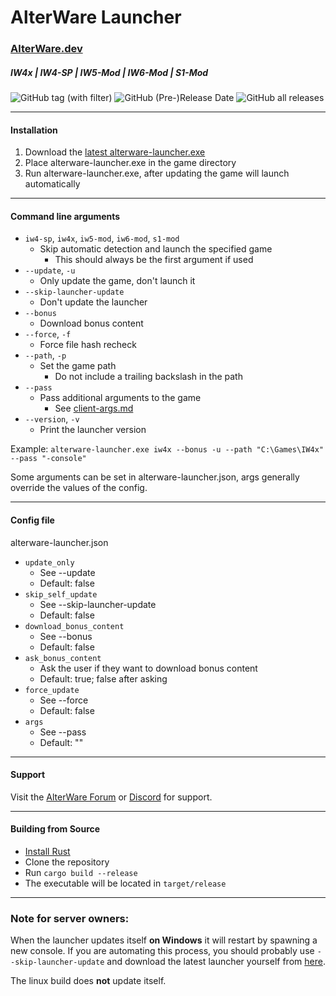# AlterWare Launcher

### [AlterWare.dev](https://alterware.dev)

##### IW4x | IW4-SP | IW5-Mod | IW6-Mod | S1-Mod

![GitHub tag (with filter)](https://img.shields.io/github/v/tag/mxve/alterware-launcher?filter=!v*-pre&style=flat-square&label=Latest%20release&labelColor=F3F8FF&color=E26EE5) ![GitHub (Pre-)Release Date](https://img.shields.io/github/release-date-pre/mxve/alterware-launcher?style=flat-square&label=Release%20date&labelColor=F3F8FF&color=E26EE5) ![GitHub all releases](https://img.shields.io/github/downloads/mxve/alterware-launcher/total?style=flat-square&label=Total%20downloads&labelColor=F3F8FF&color=E26EE5)

---

#### Installation

1. Download the [latest alterware-launcher.exe](https://github.com/mxve/alterware-launcher/releases/latest/download/alterware-launcher.exe)
2. Place alterware-launcher.exe in the game directory
3. Run alterware-launcher.exe, after updating the game will launch automatically

---

#### Command line arguments

- ```iw4-sp```, ```iw4x```, ```iw5-mod```, ```iw6-mod```, ```s1-mod```
  - Skip automatic detection and launch the specified game
    - This should always be the first argument if used
- ```--update```, ```-u```
  - Only update the game, don't launch it
- ```--skip-launcher-update```
  - Don't update the launcher
- ```--bonus```
  - Download bonus content
- ```--force```, ```-f```
  - Force file hash recheck
- ```--path```, ```-p```
  - Set the game path
    - Do not include a trailing backslash in the path
- ```--pass```
  - Pass additional arguments to the game
    - See [client-args.md](client-args.md)
- ```--version```, ```-v```
  - Print the launcher version

Example: ```alterware-launcher.exe iw4x --bonus -u --path "C:\Games\IW4x" --pass "-console"```

Some arguments can be set in alterware-launcher.json, args generally override the values of the config.

---

#### Config file
alterware-launcher.json

- ```update_only```
  - See --update
  - Default: false
- ```skip_self_update```
  - See --skip-launcher-update
  - Default: false
- ```download_bonus_content```
  - See --bonus
  - Default: false
- ```ask_bonus_content```
  - Ask the user if they want to download bonus content
  - Default: true; false after asking
- ```force_update```
  - See --force
  - Default: false
- ```args```
  - See --pass
  - Default: ""

---

#### Support

Visit the [AlterWare Forum](https://forum.alterware.dev/) or [Discord](https://discord.gg/2ETE8engZM) for support.

---

#### Building from Source

- [Install Rust](https://rustup.rs/)
- Clone the repository
- Run ```cargo build --release```
- The executable will be located in ```target/release```

---

### Note for server owners:
When the launcher updates itself __on Windows__ it will restart by spawning a new console. If you are automating this process, you should probably use ```--skip-launcher-update``` and download the latest launcher yourself from [here](https://github.com/mxve/alterware-launcher/releases/latest/download/alterware-launcher.exe).

The linux build does __not__ update itself.